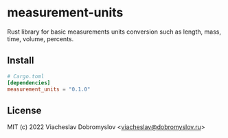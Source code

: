 # measurement-units
Rust library for basic measurements units conversion such as length, mass, time, volume, percents.

## Install
```toml
# Cargo.toml
[dependencies]
measurement_units = "0.1.0"
```

## License

MIT (c) 2022 Viacheslav Dobromyslov <<viacheslav@dobromyslov.ru>>
